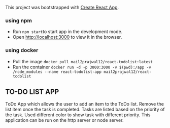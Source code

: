 This project was bootstrapped with [Create React App](https://github.com/facebook/create-react-app).


### using npm 

* Run `npm start`to start app in the development mode.
* Open [http://localhost:3000](http://localhost:3000) to view it in the browser.

### using docker

* Pull the image `docker pull mail2prajwal12/react-todolist:latest`
* Run the container `docker run -d -p 3000:3000 -v $(pwd):/app -v /node_modules --name react-todolist-app mail2prajwal12/react-todolist`


## TO-DO LIST APP

ToDo App which allows the user to add an item to the ToDo list. Remove the list item once the task is completed. Tasks are listed based on the priority of the task. Used different color to show task with different priority. This application can be run on the http server or node server.
